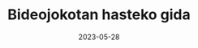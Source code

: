 ---
title: Bideojokotan hasteko gida
summary: YouTubeko bideo seriea.
tags:
  - eduki
date: 2023-05-28
external_link: https://youtube.com/playlist?list=PLUcpSVDKeIptdZNelBhDwPOYPcooFALpz&si=L0j7inek-47bzwKF
---